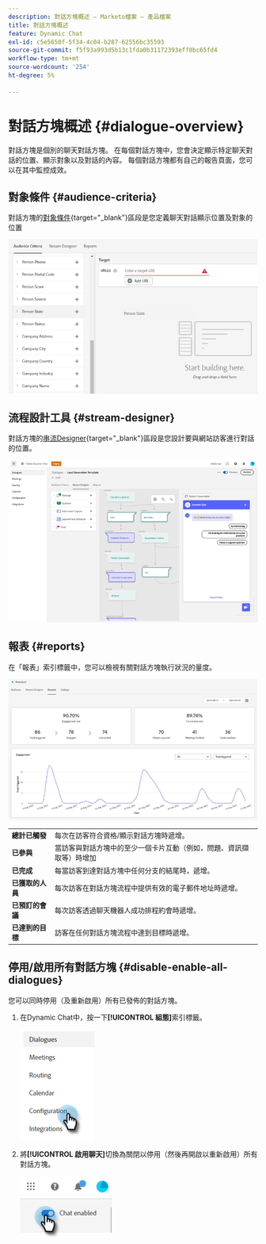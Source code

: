 ```yaml
---
description: 對話方塊概述 — Marketo檔案 — 產品檔案
title: 對話方塊概述
feature: Dynamic Chat
exl-id: c5e5650f-5f34-4c04-b287-62556bc35593
source-git-commit: f5f93a993d5b13c1fda0b31172393eff0bc65fd4
workflow-type: tm+mt
source-wordcount: '254'
ht-degree: 5%

---
```


# 對話方塊概述 {#dialogue-overview}

對話方塊是個別的聊天對話方塊。 在每個對話方塊中，您會決定顯示特定聊天對話的位置、顯示對象以及對話的內容。 每個對話方塊都有自己的報告頁面，您可以在其中監控成效。

## 對象條件 {#audience-criteria}

對話方塊的[對象條件](/help/marketo/product-docs/demand-generation/dynamic-chat/automated-chat/audience-criteria.md){target="_blank"}區段是您定義聊天對話顯示位置及對象的位置

![](assets/dialogue-overview-1.png)

## 流程設計工具 {#stream-designer}

對話方塊的[串流Designer](/help/marketo/product-docs/demand-generation/dynamic-chat/automated-chat/stream-designer.md){target="_blank"}區段是您設計要與網站訪客進行對話的位置。

![](assets/dialogue-overview-2.png)

## 報表 {#reports}

在「報表」索引標籤中，您可以檢視有關對話方塊執行狀況的量度。

![](assets/dialogue-overview-3.png)

<table>
 <tr>
  <td><strong>總計已觸發</strong></td>
  <td>每次在訪客符合資格/顯示對話方塊時遞增。
</td>
 </tr>
 <tr>
  <td><strong>已參與</strong></td>
  <td>當訪客與對話方塊中的至少一個卡片互動（例如，問題、資訊擷取等）時增加</td>
 </tr>
 <tr>
  <td><strong>已完成</strong></td>
  <td>每當訪客到達對話方塊中任何分支的結尾時，遞增。</td>
 </tr>
 <tr>
  <td><strong>已獲取的人員</strong></td>
  <td>每次訪客在對話方塊流程中提供有效的電子郵件地址時遞增。</td>
 </tr>
 <tr>
  <td><strong>已預訂的會議</strong></td>
  <td>每次訪客透過聊天機器人成功排程約會時遞增。</td>
 </tr>
 <tr>
  <td><strong>已達到的目標</strong></td>
  <td>訪客在任何對話方塊流程中達到目標時遞增。</td>
 </tr>
</table>

## 停用/啟用所有對話方塊 {#disable-enable-all-dialogues}

您可以同時停用（及重新啟用）所有已發佈的對話方塊。

1. 在Dynamic Chat中，按一下&#x200B;**[!UICONTROL 組態]**&#x200B;索引標籤。

   ![](assets/dialogue-overview-4.png)

1. 將&#x200B;**[!UICONTROL 啟用聊天]**&#x200B;切換為關閉以停用（然後再開啟以重新啟用）所有對話方塊。

   ![](assets/dialogue-overview-5.png)
